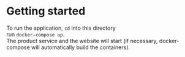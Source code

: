 
# Getting started

To run the application, `cd` into this directory </br>
run `docker-compose up`. </br>
The product service and the website will start (if necessary, docker-compose will automatically build the containers).
